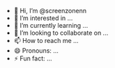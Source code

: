 - 👋 Hi, I’m @screenzonenn
- 👀 I’m interested in ...
- 🌱 I’m currently learning ...
- 💞️ I’m looking to collaborate on ...
- 📫 How to reach me ...
- 😄 Pronouns: ...
- ⚡ Fun fact: ...

<!---
screenzonenn/screenzonenn is a ✨ special ✨ repository because its `README.md` (this file) appears on your GitHub profile.
You can click the Preview link to take a look at your changes.
--->
